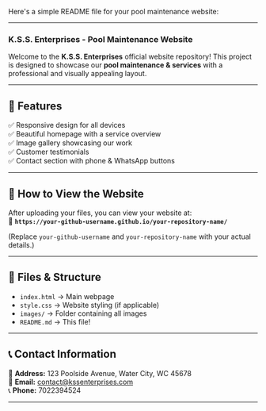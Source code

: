 Here's a simple README file for your pool maintenance website:  

---

### **K.S.S. Enterprises - Pool Maintenance Website**  

Welcome to the **K.S.S. Enterprises** official website repository! This project is designed to showcase our **pool maintenance & services** with a professional and visually appealing layout.  

---

## **📌 Features**  
✅ Responsive design for all devices  
✅ Beautiful homepage with a service overview  
✅ Image gallery showcasing our work  
✅ Customer testimonials  
✅ Contact section with phone & WhatsApp buttons  

---

## **🚀 How to View the Website**  
After uploading your files, you can view your website at:  
🔗 **`https://your-github-username.github.io/your-repository-name/`**  

(Replace `your-github-username` and `your-repository-name` with your actual details.)  

---

## **📂 Files & Structure**  
- `index.html` → Main webpage  
- `style.css` → Website styling (if applicable)  
- `images/` → Folder containing all images  
- `README.md` → This file!  

---

## **📞 Contact Information**  
📍 **Address:** 123 Poolside Avenue, Water City, WC 45678  
📧 **Email:** contact@kssenterprises.com  
📞 **Phone:** 7022394524  

---

